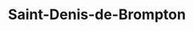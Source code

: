 ---
title: Saint-Denis-de-Brompton
url: /saint-denis-de-brompton/
latitude: 45.458
longitude: -72.08
---
